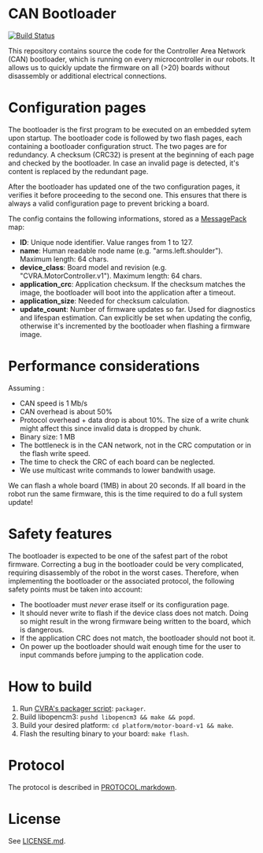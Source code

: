 # CAN Bootloader

[![Build Status](https://travis-ci.org/cvra/can-bootloader.svg?branch=master)](https://travis-ci.org/cvra/can-bootloader)

This repository contains source the code for the Controller Area Network (CAN) bootloader,
which is running on every microcontroller in our robots.
It allows us to quickly update the firmware on all (>20) boards
without disassembly or additional electrical connections.

# Configuration pages

The bootloader is the first program to be executed on an embedded sytem upon startup.
The bootloader code is followed by two flash pages,
each containing a bootloader configuration struct.
The two pages are for redundancy.
A checksum (CRC32) is present at the beginning of each page
and checked by the bootloader.
In case an invalid page is detected,
it's content is replaced by the redundant page.

After the bootloader has updated one of the two configuration pages,
it verifies it before proceeding to the second one.
This ensures that there is always a valid configuration page to prevent bricking a board.

The config contains the following informations,
stored as a [MessagePack](https://msgpack.org/) map:

* **ID**: Unique node identifier. Value ranges from 1 to 127.
* **name**: Human readable node name (e.g. "arms.left.shoulder"). Maximum length: 64 chars.
* **device_class**: Board model and revision (e.g. "CVRA.MotorController.v1"). Maximum length: 64 chars.
* **application_crc**: Application checksum. If the checksum matches the image, the bootloader will boot into the application after a timeout.
* **application_size**: Needed for checksum calculation.
* **update_count**: Number of firmware updates so far. Used for diagnostics and lifespan estimation. Can explicitly be set when updating the config, otherwise it's incremented by the bootloader when flashing a firmware image.

# Performance considerations

Assuming :

* CAN speed is 1 Mb/s
* CAN overhead is about 50%
* Protocol overhead + data drop is about 10%.
    The size of a write chunk might affect this since invalid data is dropped by chunk.
* Binary size: 1 MB
* The bottleneck is in the CAN network, not in the CRC computation or in the flash write speed.
* The time to check the CRC of each board can be neglected.
* We use multicast write commands to lower bandwith usage.

We can flash a whole board (1MB) in about 20 seconds.
If all board in the robot run the same firmware, this is the time required to do a full system update!

# Safety features

The bootloader is expected to be one of the safest part of the robot firmware.
Correcting a bug in the bootloader could be very complicated,
requiring disassembly of the robot in the worst cases.
Therefore, when implementing the bootloader or the associated protocol,
the following safety points must be taken into account:

* The bootloader must *never* erase itself or its configuration page.
* It should never write to flash if the device class does not match. Doing so might result in the wrong firmware being written to the board, which is dangerous.
* If the application CRC does not match, the bootloader should not boot it.
* On power up the bootloader should wait enough time for the user to input commands before jumping to the application code.

# How to build

1. Run [CVRA's packager script](https://github.com/cvra/packager): `packager`.
2. Build libopencm3: `pushd libopencm3 && make && popd`.
3. Build your desired platform: `cd platform/motor-board-v1 && make`.
4. Flash the resulting binary to your board: `make flash`.

# Protocol

The protocol is described in [PROTOCOL.markdown](./PROTOCOL.markdown).

# License

See [LICENSE.md](./LICENSE.md).
